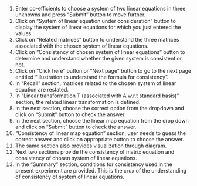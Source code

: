 1.	Enter co-efficients to choose a system of two linear equations in three unknowns and press “Submit” button to move further.
2.	Click on “System of linear equation under consideration” button to display the system of linear equations for which you just entered the values.
3.	Click on “Related matrices” button to understand the three matrices associated with the chosen system of linear equations.
4.	Click on “Consistency of chosen system of linear equations” button to determine and understand whether the given system is consistent or not.
5.	Click on “Click here” button or “Next page” button to go to the next page entitled “Illustration to understand the formula for consistency”.
6.	In “Recall” section, matrices related to the chosen system of linear equation are restated.
7.	In “Linear transformation T (associated with A w.r.t standard basis)” section, the related linear transformation is defined.
8.	In the next section, choose the correct option from the dropdown and click on “Submit” button to check the answer.
9.	In the next section, choose the linear map equation from the drop down and click on “Submit” button to check the answer.
10.	 “Consistency of linear map equation” section, user needs to guess the correct answer and click on appropriate button to choose the answer.
11.	 The same section also provides visualization through diagram.
12.	 Next two sections provide the consistency of matrix equation and consistency of chosen system of linear equations.
13.	 In the “Summary” section, conditions for consistency used in the present experiment are provided. This is the crux of the understanding of consistency of system of linear equations.
